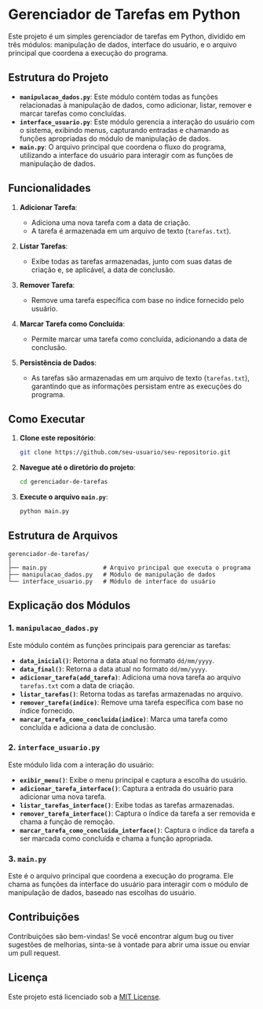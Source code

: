 # Gerenciador de Tarefas em Python

Este projeto é um simples gerenciador de tarefas em Python, dividido em três módulos: manipulação de dados, interface do usuário, e o arquivo principal que coordena a execução do programa.

## Estrutura do Projeto

- **`manipulacao_dados.py`**: Este módulo contém todas as funções relacionadas à manipulação de dados, como adicionar, listar, remover e marcar tarefas como concluídas.
- **`interface_usuario.py`**: Este módulo gerencia a interação do usuário com o sistema, exibindo menus, capturando entradas e chamando as funções apropriadas do módulo de manipulação de dados.
- **`main.py`**: O arquivo principal que coordena o fluxo do programa, utilizando a interface do usuário para interagir com as funções de manipulação de dados.

## Funcionalidades

1. **Adicionar Tarefa**:
   - Adiciona uma nova tarefa com a data de criação.
   - A tarefa é armazenada em um arquivo de texto (`tarefas.txt`).

2. **Listar Tarefas**:
   - Exibe todas as tarefas armazenadas, junto com suas datas de criação e, se aplicável, a data de conclusão.

3. **Remover Tarefa**:
   - Remove uma tarefa específica com base no índice fornecido pelo usuário.

4. **Marcar Tarefa como Concluída**:
   - Permite marcar uma tarefa como concluída, adicionando a data de conclusão.

5. **Persistência de Dados**:
   - As tarefas são armazenadas em um arquivo de texto (`tarefas.txt`), garantindo que as informações persistam entre as execuções do programa.

## Como Executar

1. **Clone este repositório**:
   ```bash
   git clone https://github.com/seu-usuario/seu-repositorio.git
   ```

2. **Navegue até o diretório do projeto**:
   ```bash
   cd gerenciador-de-tarefas
   ```

3. **Execute o arquivo `main.py`**:
   ```bash
   python main.py
   ```

## Estrutura de Arquivos

```
gerenciador-de-tarefas/
│
├── main.py                # Arquivo principal que executa o programa
├── manipulacao_dados.py   # Módulo de manipulação de dados
└── interface_usuario.py   # Módulo de interface do usuário
```

## Explicação dos Módulos

### 1. `manipulacao_dados.py`

Este módulo contém as funções principais para gerenciar as tarefas:

- **`data_inicial()`**: Retorna a data atual no formato `dd/mm/yyyy`.
- **`data_final()`**: Retorna a data atual no formato `dd/mm/yyyy`.
- **`adicionar_tarefa(add_tarefa)`**: Adiciona uma nova tarefa ao arquivo `tarefas.txt` com a data de criação.
- **`listar_tarefas()`**: Retorna todas as tarefas armazenadas no arquivo.
- **`remover_tarefa(indice)`**: Remove uma tarefa específica com base no índice fornecido.
- **`marcar_tarefa_como_concluida(indice)`**: Marca uma tarefa como concluída e adiciona a data de conclusão.

### 2. `interface_usuario.py`

Este módulo lida com a interação do usuário:

- **`exibir_menu()`**: Exibe o menu principal e captura a escolha do usuário.
- **`adicionar_tarefa_interface()`**: Captura a entrada do usuário para adicionar uma nova tarefa.
- **`listar_tarefas_interface()`**: Exibe todas as tarefas armazenadas.
- **`remover_tarefa_interface()`**: Captura o índice da tarefa a ser removida e chama a função de remoção.
- **`marcar_tarefa_como_concluida_interface()`**: Captura o índice da tarefa a ser marcada como concluída e chama a função apropriada.

### 3. `main.py`

Este é o arquivo principal que coordena a execução do programa. Ele chama as funções da interface do usuário para interagir com o módulo de manipulação de dados, baseado nas escolhas do usuário.

## Contribuições

Contribuições são bem-vindas! Se você encontrar algum bug ou tiver sugestões de melhorias, sinta-se à vontade para abrir uma issue ou enviar um pull request.

## Licença

Este projeto está licenciado sob a [MIT License](LICENSE).